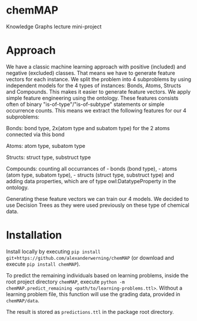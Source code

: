# chemMAP
 Knowledge Graphs lecture mini-project

# Approach

We have a classic machine learning approach with positive (included) and negative (excluded) classes.
That means we have to generate feature vectors for each instance.
We split the problem into 4 subproblems by using independent models for the 4 types of instances: Bonds, Atoms, Structs and Compounds.
This makes it easier to generate feature vectors. We apply simple feature engineering using the ontology.
These features consists often of binary "is-of-type"/"is-of-subtype" statements or simple occurrence counts.
This means we extract the following features for our 4 subproblems:

Bonds: bond type, 2x(atom type and subatom type) for the 2 atoms connected via this bond

Atoms: atom type, subatom type

Structs: struct type, substruct type

Compounds: counting all occurrances of
	- bonds (bond type), 
	- atoms (atom type, subatom type), 
	- structs (struct type, substruct type)
	and adding data properties, which are of type owl:DatatypeProperty in the ontology.

Generating these feature vectors we can train our 4 models. 
We decided to use Decision Trees as they were used previously on these type of chemical data.

# Installation

Install locally by executing `pip install git+https://github.com/alexanderwerning/chemMAP` (or download and execute `pip install chemMAP`).

To predict the remaining individuals based on learning problems, inside the root project directory `chemMAP`, execute `python -m chemMAP.predict_remaining <path/to/learning-problems.ttl>`.
Without a learning problem file, this function will use the grading data, provided in `chemMAP/data`.

The result is stored as `predictions.ttl` in the package root directory.
